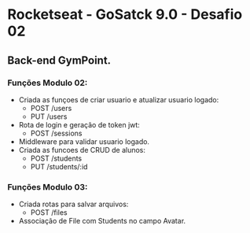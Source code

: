 # Rocketseat - GoSatck 9.0 - Desafio 02

## Back-end GymPoint.

### Funções Modulo 02:
* Criada as funçoes de criar usuario e atualizar usuario logado:
  + POST /users
  + PUT /users
* Rota de login e geração de token jwt:
  + POST /sessions
* Middleware para validar usuario logado.
* Criada as funcoes de CRUD de alunos:
  + POST /students
  + PUT /students/:id

### Funções Modulo 03:
* Criada rotas para salvar arquivos:
  + POST /files
* Associação de File com Students no campo Avatar.
